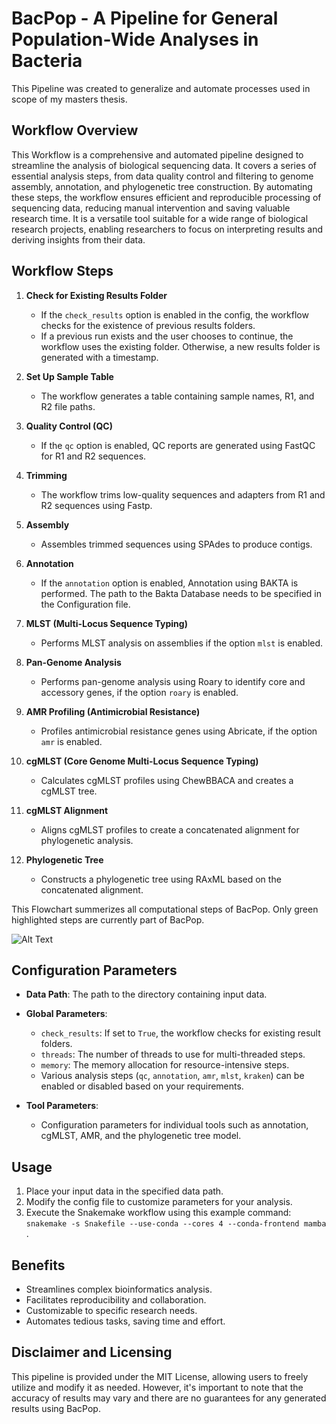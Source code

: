 # BacPop - A Pipeline for General Population-Wide Analyses in Bacteria

This Pipeline was created to generalize and automate processes used in scope of my masters thesis. 

## Workflow Overview

This Workflow is a comprehensive and automated pipeline designed to streamline the analysis of biological sequencing data. It covers a series of essential analysis steps, from data quality control and filtering to genome assembly, annotation, and phylogenetic tree construction. By automating these steps, the workflow ensures efficient and reproducible processing of sequencing data, reducing manual intervention and saving valuable research time. It is a versatile tool suitable for a wide range of biological research projects, enabling researchers to focus on interpreting results and deriving insights from their data.

## Workflow Steps

1. **Check for Existing Results Folder**
   - If the `check_results` option is enabled in the config, the workflow checks for the existence of previous results folders.
   - If a previous run exists and the user chooses to continue, the workflow uses the existing folder. Otherwise, a new results folder is generated with a timestamp.

2. **Set Up Sample Table**
   - The workflow generates a table containing sample names, R1, and R2 file paths.

3. **Quality Control (QC)**
   - If the `qc` option is enabled, QC reports are generated using FastQC for R1 and R2 sequences.

4. **Trimming**
   - The workflow trims low-quality sequences and adapters from R1 and R2 sequences using Fastp.

5. **Assembly**
   - Assembles trimmed sequences using SPAdes to produce contigs.

6. **Annotation**
   - If the `annotation` option is enabled, Annotation using BAKTA is performed. The path to the Bakta Database needs to be specified in the Configuration file.

7. **MLST (Multi-Locus Sequence Typing)**
   - Performs MLST analysis on assemblies if the option `mlst` is enabled.

8. **Pan-Genome Analysis**
    - Performs pan-genome analysis using Roary to identify core and accessory genes, if the option `roary` is enabled.

9. **AMR Profiling (Antimicrobial Resistance)**
    - Profiles antimicrobial resistance genes using Abricate, if the option `amr` is enabled.

10. **cgMLST (Core Genome Multi-Locus Sequence Typing)**
    - Calculates cgMLST profiles using ChewBBACA and creates a cgMLST tree.

11. **cgMLST Alignment**
    - Aligns cgMLST profiles to create a concatenated alignment for phylogenetic analysis.

12. **Phylogenetic Tree**
    - Constructs a phylogenetic tree using RAxML based on the concatenated alignment.

This Flowchart summerizes all computational steps of BacPop. Only green highlighted steps are currently part of BacPop.

![Alt Text](flowchart_drawai.png)

## Configuration Parameters

- **Data Path**: The path to the directory containing input data.
- **Global Parameters**: 
  - `check_results`: If set to `True`, the workflow checks for existing result folders.
  - `threads`: The number of threads to use for multi-threaded steps.
  - `memory`: The memory allocation for resource-intensive steps.
  - Various analysis steps (`qc`, `annotation`, `amr`, `mlst`, `kraken`) can be enabled or disabled based on your requirements.
  
- **Tool Parameters**: 
  - Configuration parameters for individual tools such as annotation, cgMLST, AMR, and the phylogenetic tree model.

## Usage
1. Place your input data in the specified data path.
2. Modify the config file to customize parameters for your analysis.
3. Execute the Snakemake workflow using this example command: `snakemake -s Snakefile --use-conda --cores 4 --conda-frontend mamba `.

## Benefits
- Streamlines complex bioinformatics analysis.
- Facilitates reproducibility and collaboration.
- Customizable to specific research needs.
- Automates tedious tasks, saving time and effort.

## Disclaimer and Licensing

This pipeline is provided under the MIT License, allowing users to freely utilize and modify it as needed. However, it's important to note that the accuracy of results may vary and there are no guarantees for any generated results using BacPop.
